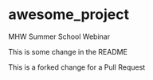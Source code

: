 # awesome_project
MHW Summer School Webinar

This is some change in the README

This is a forked change for a Pull Request
